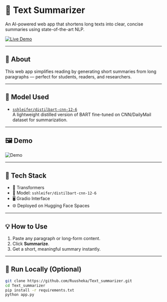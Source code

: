 # 📝 Text Summarizer

An AI-powered web app that shortens long texts into clear, concise summaries using state-of-the-art NLP.

[![Live Demo](https://img.shields.io/badge/Try%20it%20on%20HuggingFace-%F0%9F%94%97-blue?style=for-the-badge)](https://huggingface.co/spaces/Ruusheka/Text_summarizer)

---

## 🚀 About

This web app simplifies reading by generating short summaries from long paragraphs — perfect for students, readers, and researchers.

---

## 🧠 Model Used

- [`sshleifer/distilbart-cnn-12-6`](https://huggingface.co/sshleifer/distilbart-cnn-12-6)  
A lightweight distilled version of BART fine-tuned on CNN/DailyMail dataset for summarization.

---

## 🖼️ Demo

![Demo](https://github.com/Ruusheka/Text_summarizer/blob/main/assets/demo.png?raw=true)

---

## 🔧 Tech Stack

- 🤗 Transformers
- 🧠 Model: `sshleifer/distilbart-cnn-12-6`
- 🖥️ Gradio Interface
- 🌐 Deployed on Hugging Face Spaces

---

## 💡 How to Use

1. Paste any paragraph or long-form content.
2. Click **Summarize**.
3. Get a short, meaningful summary instantly.

---

## 🧪 Run Locally (Optional)

```bash
git clone https://github.com/Ruusheka/Text_summarizer.git
cd Text_summarizer
pip install -r requirements.txt
python app.py
